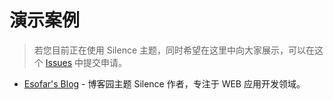 # 演示案例

> 若您目前正在使用 Silence 主题，同时希望在这里中向大家展示，可以在这个 [Issues](https://github.com/esofar/cnblogs-theme-silence/issues/119) 中提交申请。

- [Esofar's Blog](https://www.cnblogs.com/esofar/) - 博客园主题 Silence 作者，专注于 WEB 应用开发领域。
